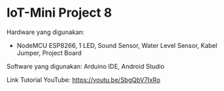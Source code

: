 # IoT-Mini Project 8

Hardware yang digunakan: 
- NodeMCU ESP8266, 1 LED, Sound Sensor, Water Level Sensor, Kabel Jumper, Project Board

Software yang digunakan: Arduino IDE, Android Studio

Link Tutorial YouTube: https://youtu.be/SbgQbV7IxRo
